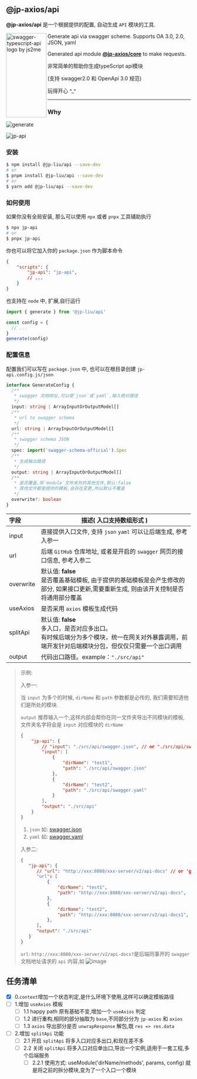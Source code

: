 ## @jp-axios/api

**@jp-axios/api** 是一个根据提供的配置, 自动生成 `API` 模块的工具.

<img src="https://cdn.jsdelivr.net/gh/sudongyuer/image-bed@master/20220225/api-logo.2n9m692p1i80.webp" align="left"
     title="swagger-typescript-api logo by js2me" width="110" height="230">
Generate api via swagger scheme.
Supports OA 3.0, 2.0, JSON, yaml

Generated api module [**@jp-axios/core**](https://github.com/jp-liu/jp-axios/tree/main/packages/core) to make requests.

非常简单的帮助你生成typeScript api模块

(支持 swagger2.0 和 OpenApi 3.0 规范)

玩得开心 ^_^


---

### Why

![generate](https://user-images.githubusercontent.com/79979500/161927613-3a0cc0f6-d67b-40c9-882f-63e0f330f76e.jpg)

![jp-api](https://user-images.githubusercontent.com/79979500/161933386-04ad663e-843f-4ea5-a187-734890705195.gif)



### 安装

```bash
$ npm install @jp-liu/api --save-dev
# or
$ pnpm install @jp-liu/api --save-dev
# or
$ yarn add @jp-liu/api --save-dev
```



### 如何使用

如果你没有全局安装, 那么可以使用 `npx` 或者 `pnpx` 工具辅助执行

```bash
$ npx jp-api
# or
$ pnpx jp-api
```

你也可以将它加入你的 `package.json` 作为脚本命令

```json
{
    "scripts": {
        "jp-api": "jp-api",
        // ...
    }
}
```

也支持在 `node` 中, 扩展,自行运行

```ts
import { generate } from '@jp-liu/api'

const config = {
  // ...
}
generate(config)
```



### 配置信息

配置我们可以写在 `package.json` 中, 也可以在根目录创建 `jp-api.config.js/json`

```ts
interface GenerateConfig {
  /**
   * swagger 文档地址,可以使`json`或`yaml`,输入绝对路径
   */
  input: string | ArrayInputOrOutputModel[]
  /**
   * url to swagger schema
   */
  url: string | ArrayInputOrOutputModel[]
  /**
   * swagger schema JSON
   */
  spec: import('swagger-schema-official').Spec
  /**
   * 生成输出路径
   */
  output: string | ArrayInputOrOutputModel[]
  /**
   * 是否覆盖,除`module`文件夹外的其他文件,默认:false
   * 其他文件都是提供的模板,会存在变更,所以默认不覆盖
   */
  overwrite?: boolean
}
```

| 字段      | 描述( 入口支持数组形式 )                                     |
| :-------- | ------------------------------------------------------------ |
| input     | 直接提供入口文件, 支持 `json` `yaml` 可以让后端生成, 参考入参一 |
| url       | 后端 `GitHub` 仓库地址, 或者是开启的 `swagger` 网页的接口信息, 参考入参二 |
| overwrite | 默认值: **false**  <br />是否覆盖基础模板, 由于提供的基础模板是会产生修改的部分, 如果接口更新,需要重新生成, 则由该开关控制是否将通用部分覆盖 |
| useAxios  | 是否采用 `axios` 模板生成代码                                |
| splitApi  | 默认值: **false**<br />多入口，是否对应多出口。<br />有时候后端分为多个模块，统一在网关对外暴露调用，前端开发针对后端模块分包，但仅仅只需要一个出口调用 |
| output    | 代码出口路径。example：`"./src/api"`                         |

> 示例:
>
> 入参一:
>
> 当 `input` 为多个的时候, `dirName` 和 `path` 参数都是必传的, 我们需要知道他们是所处的模块.
>
> `output` 推荐输入一个,这样内部会帮你在同一文件夹导出不同模块的模板, 文件夹名字将会是 `input` 对应模块的 `dirName`
>
> ```json
> {
>     "jp-api": {
>         // "input": "./src/api/swagger.json", // or "./src/api/swagger.yaml"
>         "input": [
>             {
>                 "dirName": "test1",
>                 "path": "./src/api/swagger.json"
>             },
>             {
>                 "dirName": "test2",
>                 "path": "./src/api/swagger.yaml"
>             }
>         ],
>         "output": "./src/api"
>     }
> }
> ```
>
> 1. `json` 如: [swagger.json](https://github.com/jp-liu/jp-axios/blob/main/packages/api/src/test/swagger.json)
> 2. `yaml` 如: [swagger.yaml](https://github.com/jp-liu/jp-axios/blob/main/packages/api/src/test/swagger.yaml)
>
> 入参二:
> 
> ```json
> {
>    "jp-api": {
>       // "url": "http://xxx:8080/xxx-server/v2/api-docs" // or 'git'
>       "url": [
>           {
>               "dirName": "test1",
>               "path": "http://xxx:8080/xxx-server/v2/api-docs",
>           },
>           {
>               "dirName": "test2",
>               "path": "http://xxx:8080/xxx-server/v2/api-docs1",
>           },
>       ],
>       "output": "./src/api"
>    }
> }
> ```
>
> `url`: `http://xxx:8080/xxx-server/v2/api-docs?`是后端同事开的 `swagger` 文档地址请求的 `api` 内容,如
> ![image](https://user-images.githubusercontent.com/79979500/161214860-4a593702-92fd-4325-837c-44aca2321a62.png)



## 任务清单

- [x] 0.`context`增加一个状态判定,是什么环境下使用,这样可以确定模板路径
- [ ] 1.增加 `useAxios` 模板
  - [ ] 1.1 happy path 原有基础不变,增加一个 `useAxios` 判定
  - [ ] 1.2 进行重构,相同的部分抽取为 `base`,不同部分分为 `jp-axios` 和 `axios`
  - [ ] 1.3 `axios` 导出部分是否 `unwrapResponse` 解包,既 `res => res.data`
- [ ] 2.增加 `splitApi` 功能
  - [ ] 2.1 开启 `splitApi` 将多入口对应多出口,和现在差不多
  - [ ] 2.2 关闭 `splitApi` 将多入口对应单出口,导出一个实例,适用于一套工程,多个后端服务
    - [ ] 2.2.1 使用方式: useModule('dirName/methods', params, config) 就是将之前的拆分模块,变为了一个入口一个模块
